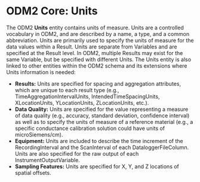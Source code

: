 ODM2 Core: Units
================

The ODM2 **Units** entity contains units of measure. Units are a controlled vocabulary in ODM2, and are described by a name, a type, and a common abbreviation. Units are primarily used to specify the units of measure for the data values within a Result. Units are separate from Variables and are specified at the Result level. In ODM2, multiple Results may exist for the same Variable, but be specified with different Units. The Units entity is also linked to other entities within the ODM2 schema and its extensions where Units information is needed:

* **Results:** Units are specified for spacing and aggregation attributes, which are unique to each result type (e.g.,  TimeAggregationIntervalUnits, IntendedTimeSpacingUnits, XLocationUnits, YLocationUnits, ZLocationUnits, etc.).
* **Data Quality:** Units are specified for the value representing a measure of data quality (e.g., accuracy, standard deviation, confidence interval) as well as to specify the units of measure of a reference material (e.g., a specific conductance calibration solution could have units of microSiemens/cm).
* **Equipment:** Units are included to describe the time increment of the RecordingInterval and the ScanInterval of each DataloggerFileColumn. Units are also specified for the raw output of each InstrumentOutputVariable.
* **Sampling Features:**  Units are specified for X, Y, and Z locations of spatial offsets.
